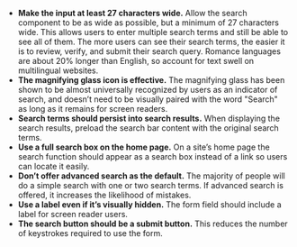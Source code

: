 - **Make the input at least 27 characters wide.** Allow the search component to be as wide as possible, but a minimum of 27 characters wide. This allows users to enter multiple search terms and still be able to see all of them. The more users can see their search terms, the easier it is to review, verify, and submit their search query. Romance languages are about 20% longer than English, so account for text swell on multilingual websites.
- **The magnifying glass icon is effective.** The magnifying glass has been shown to be almost universally recognized by users as an indicator of search, and doesn’t need to be visually paired with the word "Search" as long as it remains for screen readers.
- **Search terms should persist into search results.** When displaying the search results, preload the search bar content with the original search terms.
- **Use a full search box on the home page.** On a site’s home page the search function should appear as a search box instead of a link so users can locate it easily.
- **Don’t offer advanced search as the default.** The majority of people will do a simple search with one or two search terms. If advanced search is offered, it increases the likelihood of mistakes.
- **Use a label even if it’s visually hidden.** The form field should include a label for screen reader users.
- **The search button should be a submit button.** This reduces the number of keystrokes required to use the form.